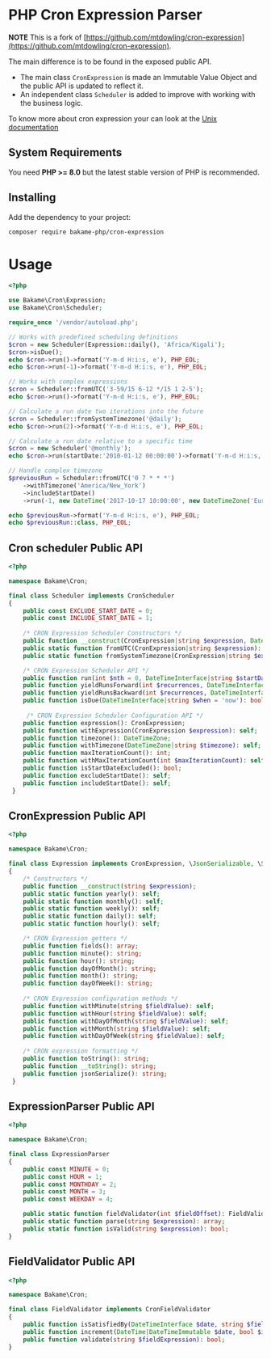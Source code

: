 PHP Cron Expression Parser
==========================

**NOTE** This is a fork of [https://github.com/mtdowling/cron-expression](https://github.com/mtdowling/cron-expression).  

The main difference is to be found in the exposed public API.

- The main class `CronExpression` is made an Immutable Value Object and the public API is updated to reflect it.
- An independent class `Scheduler` is added to improve with working with the business logic.

To know more about cron expression your can look at the [Unix documentation](https://www.unix.com/man-page/linux/5/crontab/)

## System Requirements

You need **PHP >= 8.0** but the latest stable version of PHP is recommended.

## Installing

Add the dependency to your project:

```bash
composer require bakame-php/cron-expression
```

Usage
=====

```php
<?php

use Bakame\Cron\Expression;
use Bakame\Cron\Scheduler;

require_once '/vendor/autoload.php';

// Works with predefined scheduling definitions
$cron = new Scheduler(Expression::daily(), 'Africa/Kigali');
$cron->isDue();
echo $cron->run()->format('Y-m-d H:i:s, e'), PHP_EOL;
echo $cron->run(-1)->format('Y-m-d H:i:s, e'), PHP_EOL;

// Works with complex expressions
$cron = Scheduler::fromUTC('3-59/15 6-12 */15 1 2-5');
echo $cron->run()->format('Y-m-d H:i:s, e'), PHP_EOL;

// Calculate a run date two iterations into the future
$cron = Scheduler::fromSystemTimezone('@daily');
echo $cron->run(2)->format('Y-m-d H:i:s, e'), PHP_EOL;

// Calculate a run date relative to a specific time
$cron = new Scheduler('@monthly');
echo $cron->run(startDate:'2010-01-12 00:00:00')->format('Y-m-d H:i:s, e'), PHP_EOL;

// Handle complex timezone
$previousRun = Scheduler::fromUTC('0 7 * * *')
    ->withTimezone('America/New_York')
    ->includeStartDate()
    ->run(-1, new DateTime('2017-10-17 10:00:00', new DateTimeZone('Europe/London')));

echo $previousRun->format('Y-m-d H:i:s, e'), PHP_EOL;
echo $previousRun::class, PHP_EOL;
```

## Cron scheduler Public API

```php
<?php

namespace Bakame\Cron;

final class Scheduler implements CronScheduler
{
    public const EXCLUDE_START_DATE = 0;
    public const INCLUDE_START_DATE = 1;
    
    /* CRON Expression Scheduler Constructors */
    public function __construct(CronExpression|string $expression, DateTimeZone|string|null $timezone = null, int $startDatePresence = self::EXCLUDE_START_DATE, int $maxIterationCount = 1000);
    public static function fromUTC(CronExpression|string $expression): self;
    public static function fromSystemTimezone(CronExpression|string $expression): self;

    /* CRON Expression Scheduler API */
    public function run(int $nth = 0, DateTimeInterface|string $startDate = 'now'): DateTimeImmutable;
    public function yieldRunsForward(int $recurrences, DateTimeInterface|string $startDate = 'now'): Generator;
    public function yieldRunsBackward(int $recurrences, DateTimeInterface|string $startDate = 'now'): Generator;
    public function isDue(DateTimeInterface|string $when = 'now'): bool;
    
     /* CRON Expression Scheduler Configuration API */
    public function expression(): CronExpression;
    public function withExpression(CronExpression $expression): self;
    public function timezone(): DateTimeZone;
    public function withTimezone(DateTimeZone|string $timezone): self;
    public function maxIterationCount(): int;
    public function withMaxIterationCount(int $maxIterationCount): self;
    public function isStartDateExcluded(): bool;
    public function excludeStartDate(): self;
    public function includeStartDate(): self;
 }
```

## CronExpression Public API

```php
<?php

namespace Bakame\Cron;

final class Expression implements CronExpression, \JsonSerializable, \Stringable
{
    /* Constructors */
    public function __construct(string $expression);
    public static function yearly(): self;
    public static function monthly(): self;
    public static function weekly(): self;
    public static function daily(): self;
    public static function hourly(): self;

    /* CRON Expression getters */
    public function fields(): array;
    public function minute(): string;
    public function hour(): string;
    public function dayOfMonth(): string;
    public function month(): string;
    public function dayOfWeek(): string;
    
    /* CRON Expression configuration methods */
    public function withMinute(string $fieldValue): self;
    public function withHour(string $fieldValue): self;
    public function withDayOfMonth(string $fieldValue): self;
    public function withMonth(string $fieldValue): self;
    public function withDayOfWeek(string $fieldValue): self;
    
    /* CRON expression formatting */
    public function toString(): string;
    public function __toString(): string;
    public function jsonSerialize(): string;
 }
```

## ExpressionParser Public API

```php
<?php

namespace Bakame\Cron;

final class ExpressionParser
{
    public const MINUTE = 0;
    public const HOUR = 1;
    public const MONTHDAY = 2;
    public const MONTH = 3;
    public const WEEKDAY = 4;

    public static function fieldValidator(int $fieldOffset): FieldValidator;
    public static function parse(string $expression): array;
    public static function isValid(string $expression): bool;
}
```

## FieldValidator Public API

```php
<?php

namespace Bakame\Cron;

final class FieldValidator implements CronFieldValidator
{
    public function isSatisfiedBy(DateTimeInterface $date, string $fieldExpression): bool;
    public function increment(DateTime|DateTimeImmutable $date, bool $invert = false, string $parts = null): DateTime|DateTimeImmutable;
    public function validate(string $fieldExpression): bool;
}
```

